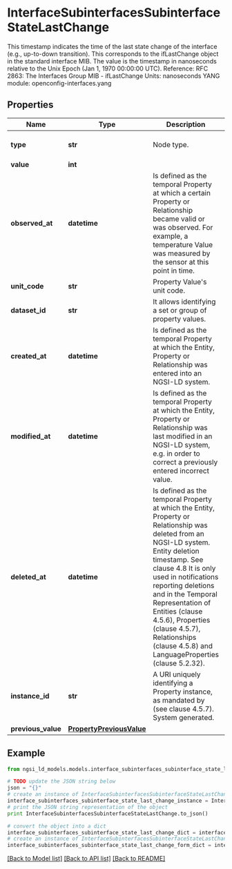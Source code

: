 # InterfaceSubinterfacesSubinterfaceStateLastChange

This timestamp indicates the time of the last state change of the interface (e.g., up-to-down transition). This corresponds to the ifLastChange object in the standard interface MIB.  The value is the timestamp in nanoseconds relative to the Unix Epoch (Jan 1, 1970 00:00:00 UTC).  Reference: RFC 2863: The Interfaces Group MIB - ifLastChange  Units: nanoseconds  YANG module: openconfig-interfaces.yang 

## Properties

Name | Type | Description | Notes
------------ | ------------- | ------------- | -------------
**type** | **str** | Node type.  | [optional] [default to 'Property']
**value** | **int** |  | 
**observed_at** | **datetime** | Is defined as the temporal Property at which a certain Property or Relationship became valid or was observed. For example, a temperature Value was measured by the sensor at this point in time.  | [optional] 
**unit_code** | **str** | Property Value&#39;s unit code.  | [optional] 
**dataset_id** | **str** | It allows identifying a set or group of property values.  | [optional] 
**created_at** | **datetime** | Is defined as the temporal Property at which the Entity, Property or Relationship was entered into an NGSI-LD system.  | [optional] [readonly] 
**modified_at** | **datetime** | Is defined as the temporal Property at which the Entity, Property or Relationship was last modified in an NGSI-LD system, e.g. in order to correct a previously entered incorrect value.  | [optional] [readonly] 
**deleted_at** | **datetime** | Is defined as the temporal Property at which the Entity, Property or Relationship was deleted from an NGSI-LD system.  Entity deletion timestamp. See clause 4.8 It is only used in notifications reporting deletions and in the Temporal Representation of Entities (clause 4.5.6), Properties (clause 4.5.7), Relationships (clause 4.5.8) and LanguageProperties (clause 5.2.32).  | [optional] [readonly] 
**instance_id** | **str** | A URI uniquely identifying a Property instance, as mandated by (see clause 4.5.7). System generated.  | [optional] [readonly] 
**previous_value** | [**PropertyPreviousValue**](PropertyPreviousValue.md) |  | [optional] 

## Example

```python
from ngsi_ld_models.models.interface_subinterfaces_subinterface_state_last_change import InterfaceSubinterfacesSubinterfaceStateLastChange

# TODO update the JSON string below
json = "{}"
# create an instance of InterfaceSubinterfacesSubinterfaceStateLastChange from a JSON string
interface_subinterfaces_subinterface_state_last_change_instance = InterfaceSubinterfacesSubinterfaceStateLastChange.from_json(json)
# print the JSON string representation of the object
print InterfaceSubinterfacesSubinterfaceStateLastChange.to_json()

# convert the object into a dict
interface_subinterfaces_subinterface_state_last_change_dict = interface_subinterfaces_subinterface_state_last_change_instance.to_dict()
# create an instance of InterfaceSubinterfacesSubinterfaceStateLastChange from a dict
interface_subinterfaces_subinterface_state_last_change_form_dict = interface_subinterfaces_subinterface_state_last_change.from_dict(interface_subinterfaces_subinterface_state_last_change_dict)
```
[[Back to Model list]](../README.md#documentation-for-models) [[Back to API list]](../README.md#documentation-for-api-endpoints) [[Back to README]](../README.md)


